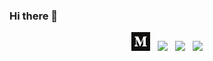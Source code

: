 ### Hi there 👋

<p align='center'>
<a href="https://medium.com/@parthshukla285"><img height="30" src="https://github.com/ParthS28/ParthS28/blob/master/images/medium.png"></a>&nbsp;&nbsp;
<a href="https://twitter.com/parthshukla28"><img height="30" src="https://github.com/stephenajulu/WaylonWalker/blob/main/icon/twitter.png?raw=true"></a>&nbsp;&nbsp;
<a href="https://instagram.com/parthshukla_28"><img height="30" src="https://github.com/stephenajulu/WaylonWalker/blob/main/icon/instagram.jpg?raw=true"></a>&nbsp;&nbsp;
<a href="https://www.linkedin.com/in/parth-shukla-857223191/"><img height="30" src="https://github.com/stephenajulu/WaylonWalker/blob/main/icon/linkedin.png?raw=true"></a>
</p>
<!--
**ParthS28/ParthS28** is a ✨ _special_ ✨ repository because its `README.md` (this file) appears on your GitHub profile.

Here are some ideas to get you started:

- 🔭 I’m currently working on ...
- 🌱 I’m currently learning ...
- 👯 I’m looking to collaborate on ...
- 🤔 I’m looking for help with ...
- 💬 Ask me about ...
- 📫 How to reach me: ...
- 😄 Pronouns: ...
- ⚡ Fun fact: ...
-->
